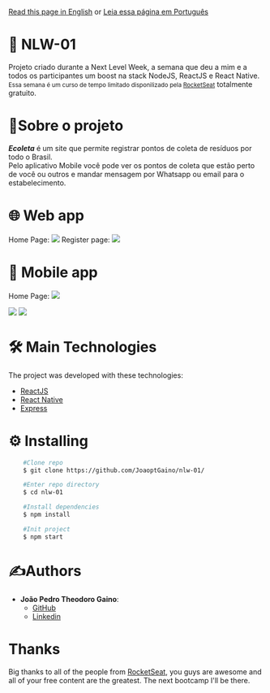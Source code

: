 [Read this page in English](https://github.com/JoaoptGaino/nlw-01/blob/master/README.md) or [Leia essa página em Português](https://github.com/JoaoptGaino/nlw-01/blob/master/READMEpt.md)
# 🚀 NLW-01
Projeto criado durante a Next Level Week,
a semana que deu a mim e a todos os participantes um boost na stack NodeJS, ReactJS e React Native.
<small>Essa semana é um curso de tempo limitado disponilizado pela [RocketSeat](https://rocketseat.com.br)</small> totalmente gratuito.

# 📑Sobre o projeto
***Ecoleta*** é um site que permite registrar pontos de coleta de resíduos por todo o Brasil.<br>
Pelo aplicativo Mobile você pode ver os pontos de coleta que estão perto de você ou outros e mandar mensagem por Whatsapp ou email para o estabelecimento. 

# 🌐 Web app

Home Page:
<img src="./resources/imageHome.PNG">
Register page:
<img src="./resources/imagemJunta.jpg">

# 📱 Mobile app

Home Page:
<img src="./resources/homePage.jpeg">

<img src="./resources/PointPage.jpeg">
<img src="./resources/PointDetail.jpeg">


# 🛠 Main Technologies
The project was developed with these technologies:

- [ReactJS](https://reactjs.org)
- [React Native](https://reactnative.dev/)
- [Express](https://expressjs.com/)

# ⚙ Installing
```bash
    #Clone repo
    $ git clone https://github.com/JoaoptGaino/nlw-01/

    #Enter repo directory
    $ cd nlw-01

    #Install dependencies
    $ npm install

    #Init project
    $ npm start

```

# ✍Authors
- **João Pedro Theodoro Gaino**:
    - [GitHub](https://github.com/JoaoptGaino)
    - [Linkedin](https://www.linkedin.com/in/jo%C3%A3o-pedro-theodoro-gaino-b447a6178/)

# Thanks
Big thanks to all of the people from [RocketSeat](https://rocketseat.com.br), you guys are awesome and all of your free content are the greatest. The next bootcamp I'll be there.